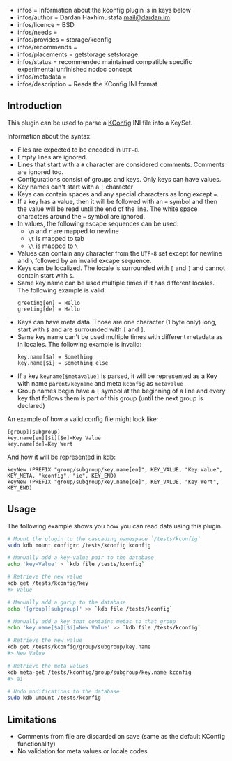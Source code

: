 - infos = Information about the kconfig plugin is in keys below
- infos/author = Dardan Haxhimustafa <mail@dardan.im>
- infos/licence = BSD
- infos/needs =
- infos/provides = storage/kconfig
- infos/recommends =
- infos/placements = getstorage setstorage
- infos/status = recommended maintained compatible specific experimental unfinished nodoc concept
- infos/metadata =
- infos/description = Reads the KConfig INI format

## Introduction

This plugin can be used to parse a [KConfig](https://cgit.kde.org/kconfig.git) INI file into a KeySet.

Information about the syntax:

- Files are expected to be encoded in `UTF-8`.
- Empty lines are ignored.
- Lines that start with a `#` character are considered comments. Comments are ignored too.
- Configurations consist of groups and keys. Only keys can have values.
- Key names can't start with a `[` character
- Keys can contain spaces and any special characters as long except `=`.
- If a key has a value, then it will be followed with an `=` symbol and then the value will be read until the end of the line.
  The white space characters around the `=` symbol are ignored.
- In values, the following escape sequences can be used:
  - `\n` and `r` are mapped to newline
  - `\t` is mapped to tab
  - `\\` is mapped to `\`
- Values can contain any character from the `UTF-8` set except for newline and `\` followed by an invalid excape sequence.
- Keys can be localized. The locale is surrounded with `[` and `]` and cannot contain start with `$`.
- Same key name can be used multiple times if it has different locales. The following example is valid:
  ```
  greeting[en] = Hello
  greeting[de] = Hallo
  ```
- Keys can have meta data. Those are one character (1 byte only) long, start with `$` and are surrounded with `[` and `]`.
- Same key name can't be used multiple times with different metadata as in locales. The following example is invalid:
  ```
  key.name[$a] = Something
  key.name[$i] = Something else
  ```
- If a key `keyname[$metavalue]` is parsed, it will be represented as a Key with name `parent/keyname` and meta `kconfig` as `metavalue`
- Group names begin have a `[` symbol at the beginning of a line and every key that follows them is part of this group (until the next
  group is declared)

An example of how a valid config file might look like:

```
[group][subgroup]
key.name[en][$i][$e]=Key Value
key.name[de]=Key Wert
```

And how it will be represented in kdb:

```
keyNew (PREFIX "group/subgroup/key.name[en]", KEY_VALUE, "Key Value", KEY_META, "kconfig", "ie", KEY_END)
keyNew (PREFIX "group/subgroup/key.name[de]", KEY_VALUE, "Key Wert", KEY_END)
```

## Usage

The following example shows you how you can read data using this plugin.

```sh
# Mount the plugin to the cascading namespace `/tests/kconfig`
sudo kdb mount configrc /tests/kconfig kconfig

# Manually add a key-value pair to the database
echo 'key=Value' > `kdb file /tests/kconfig`

# Retrieve the new value
kdb get /tests/kconfig/key
#> Value

# Manually add a gorup to the database
echo '[group][subgroup]' >> `kdb file /tests/kconfig`

# Manually add a key that contains metas to that group
echo 'key.name[$a][$i]=New Value' >> `kdb file /tests/kconfig`

# Retrieve the new value
kdb get /tests/kconfig/group/subgroup/key.name
#> New Value

# Retrieve the meta values
kdb meta-get /tests/kconfig/group/subgroup/key.name kconfig
#> ai

# Undo modifications to the database
sudo kdb umount /tests/kconfig
```

## Limitations

- Comments from file are discarded on save (same as the default KConfig functionality)
- No validation for meta values or locale codes
